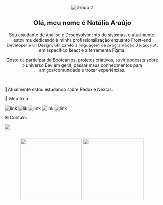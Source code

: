 
<div align="center">
  
![Group 2](https://user-images.githubusercontent.com/81394067/142791574-2e6777ec-fb56-4f9c-8298-8c32180a006b.png)
  
 ## Olá, meu nome é Natália Araújo 
 
  <p>Sou estudante de Análise e Desenvolvimento de sistemas, e atualmente, estou me dedicando à minha profissionalização enquanto Front-end Developer e UI Design, utilizando a linguagem de programação Javascript, em específico React e a ferramenta Figma.
  
Gosto de participar de Bootcamps, projetos criativos, ouvir podcasts sobre o universo Dev em geral, passar meus conhecimentos para amigos/comunidade e trocar experiências. </p>
</div>

<br>

<p>
  🚀Atualmente estou estudando sobre Redux e NextJs.
</p>

<p align="left">
 🎯 Meu foco:
</p>

![link](https://img.icons8.com/office/40/000000/css.png)
![lik](https://img.icons8.com/color/48/000000/javascript--v1.png)
![link](https://img.icons8.com/fluency/48/000000/api.png)
![link](https://img.icons8.com/color/48/000000/typescript.png)
![link](https://img.icons8.com/officel/40/000000/react.png)

<p align="left">
 ✉ Contato:
</p>

<a href="https://www.linkedin.com/in/nat%C3%A1lia/" target="_blank"><img src="https://img.shields.io/badge/LinkedIn-0077B5?style=for-the-badge&logo=linkedin&logoColor=black" target="_blank"></a>


</div>
<br/>
  <div align="center">
    <img height="200em" src="https://github-readme-stats.vercel.app/api?username=nataliaaraujo0&show_icons=true&t&theme=nightowl"/>
    <img height="200em" src="https://github-readme-stats.vercel.app/api/top-langs/?username=nataliaaraujo0&langs_count=4)](https://github.com/anuraghazra/github-readme-statsCompact&theme=shades-of-purple"/>
</div>


